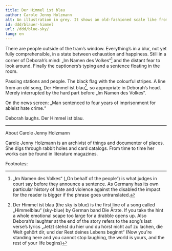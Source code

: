 ```yaml
---
title: Der Himmel ist blau
author: Carole Jenny Holzmann
alt: An illustration in grey. It shows an old-fashioned scale like from an illustration of Justitia, the goddess of Justice. Additionally, there is a paragraph symbol on it. The scale is in balance.
id: ddd/blauer-himmel
url: /ddd/blue-sky/
lang: en
---
```


There are people outside of the tram’s window. Everything’s in a blur, not yet fully comprehensible, in a state between exhaustion and happiness. Still in a corner of Deborah’s mind: „Im Namen des Volkes“[^1] and the distant fear to look around. Finally the captioners’s typing and a sentence floating in the room.

Passing stations and people. The black flag with the colourful stripes. A line from an old song, Der Himmel ist blau[^2], so appropriate in Deborah’s head. Merely interrupted by the hard part before „Im Namen des Volkes“.

On the news screen: „Man sentenced to four years of imprisonment for ableist hate crime.“

Deborah laughs. Der Himmel ist blau.

---

About Carole Jenny Holzmann

Carole Jenny Holzmann is an archivist of things and documenter of places. She digs through rabbit holes and card catalogs. From time to time her works can be found in literature magazines.


Footnotes:
[^1]: „Im Namen des Volkes“ („On behalf of the people“) is what judges in court say before they announce a sentence. As Germany has its own particular history of hate and violence against the disabled the impact for the reader is bigger if the phrase goes untranslated.
[^2]: Der Himmel ist blau (the sky is blue) is the first line of a song called „Himmelblau“ (sky-blue) by German band Die Ärzte. If you take the hint a whole emotional scape too large for a drabble opens up. Also Deborah’s laughter at the end of the story refers to the song’s last verse’s lyrics „Jetzt stehst du hier und du hörst nicht auf zu lachen, die Welt gehört dir, und der Rest deines Lebens beginnt“ (Now you're standing here and you cannot stop laughing, the world is yours, and the rest of your life begins)
